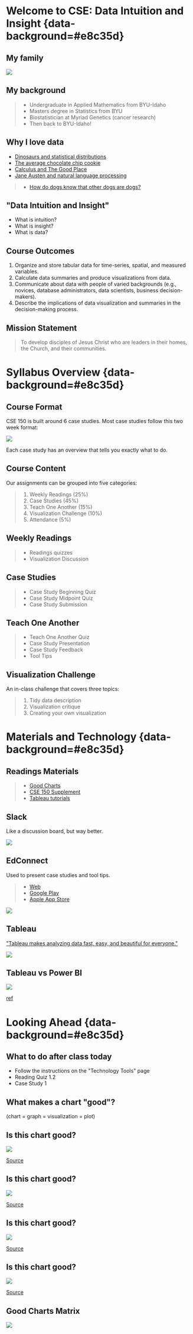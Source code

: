 ---
---

# Welcome to CSE: Data Intuition and Insight {data-background=#e8c35d}

## My family

![](images/crazy_family.jpg)

## My background

> - Undergraduate in Applied Mathematics from BYU-Idaho
> - Masters degree in Statistics from BYU
> - Biostatistician at Myriad Genetics (cancer research)
> - Then back to BYU-Idaho!

## Why I love data

- [Dinosaurs and statistical distributions](https://twitter.com/EmpiricalDave/status/1067941369237434368)
- [The average chocolate chip cookie](https://pudding.cool/2018/05/cookies/)
- [Calculus and The Good Place](https://www.andrewheiss.com/blog/2019/02/16/algebra-calculus-r-yacas/)
- [Jane Austen and natural language processing](https://juliasilge.com/blog/you-must-allow-me/)
> - [How do dogs know that other dogs are dogs?](https://link.springer.com/article/10.1007/s10071-013-0600-8)

## "Data Intuition and Insight"

- What is intuition?
- What is insight?
- What is data?

## Course Outcomes

1. Organize and store tabular data for time-series, spatial, and measured variables.
2. Calculate data summaries and produce visualizations from data.
3. Communicate about data with people of varied backgrounds (e.g., novices, database administrators, data scientists, business decision-makers).
4. Describe the implications of data visualization and summaries in the decision-making process.

## Mission Statement

> To develop disciples of Jesus Christ who are leaders in their homes, the Church, and their communities.

# Syllabus Overview  {data-background=#e8c35d}

## Course Format

CSE 150 is built around 6 case studies. Most case studies follow this two week format:

![](images/class_format.png)

Each case study has an overview that tells you exactly what to do.

## Course Content

Our assignments can be grouped into five categories:

> 1. Weekly Readings (25%)
> 2. Case Studies (45%)
> 3. Teach One Another (15%)
> 4. Visualization Challenge (10%)
> 5. Attendance (5%)

## Weekly Readings

>- Readings quizzes
>- Visualization Discussion

## Case Studies

>- Case Study Beginning Quiz
>- Case Study Midpoint Quiz
>- Case Study Submission

## Teach One Another

>- Teach One Another Quiz
>  - Case Study Presentation
>  - Case Study Feedback
>  - Tool Tips

## Visualization Challenge

An in-class challenge that covers three topics:

> 1. Tidy data description
> 2. Visualization critique
> 3. Creating your own visualization

# Materials and Technology {data-background=#e8c35d}

## Readings Materials

> - [Good Charts](https://www.amazon.com/Good-Charts-Smarter-Persuasive-Visualizations/dp/1633690709)
> - [CSE 150 Supplement](https://byuistats.github.io/BYUI_CSE150_StatBook/)
> - [Tableau tutorials]()

## Slack

Like a discussion board, but way better.

![](images/slack.png)


<!----------------
## Slack vs. Email vs. Canvas vs. Teams

> 1. Canvas is not used outside of Academia (done).
> 2. Email silos conversations, documents, and data. Plus, it hasn't changed much in [over 25 years](https://phrasee.co/a-brief-history-of-email/).
> 3. Teams vs. Slack

## Google Sheets (G Suite)

I believe that spreadsheets are useful for looking at little data sets, building tables, and collaboration. Not for data analysis. Microsoft has accepted some of this point in their development of [PowerBI](https://powerbi.microsoft.com/en-us/) in response to [Tableau](https://www.tableau.com/).

## Google Sheets vs. Excel 

![](images/excel_gsuite.png)

[reference for google](https://medium.com/grid-spreadsheets-run-the-world/excel-vs-google-sheets-usage-nature-and-numbers-9dfa5d1cadbd)
------------------->

## EdConnect

Used to present case studies and tool tips.

>- [Web](https://www.edconnect.app)
>- [Google Play](https://play.google.com/store/apps/details?id=com.koppla.education.android&hl=en_US)
>- [Apple App Store](https://apps.apple.com/us/app/edconnect-virtual-classroom/id1492164134)

![](images/edconnect.png)

## Tableau

["Tableau makes analyzing data fast, easy, and beautiful for everyone."](https://www.youtube.com/watch?v=gAruNQGxYMA)

![](images/tableau.jpg)

## Tableau vs Power BI

![](images/powerbi_tableau.png)

[ref](https://www.iflexion.com/blog/power-bi-vs-tableau)


# Looking Ahead {data-background=#e8c35d}

## What to do after class today

- Follow the instructions on the "Technology Tools" page
- Reading Quiz 1.2
- Case Study 1

## What makes a chart "good"?

(chart = graph = visualization = plot)

## Is this chart good?

![](images/bad_chart.gif)

[Source](http://www.perceptualedge.com/example1.php)

## Is this chart good?

![](images/good_chart.gif)

[Source](http://www.perceptualedge.com/example1.php)

## Is this chart good?

![](images/poppyfield.jpg)

[Source](http://poppyfield.org/)

## Is this chart good?

![](images/pizza.png)

[Source](https://yougov.co.uk/topics/politics/articles-reports/2017/03/06/does-pineapple-belong-pizza)

<!---------
## [Can we make it better?](https://jamboard.google.com/d/1vbLNBFPgCjidY9BBw7_daz1xfzleyhbERHzsu6r0a9o/edit?usp=sharing)
------------>





<!----------------------

## Canvas or course structure questions?

## Teams

# Is there an art to making visualizations? {data-background=#e8c35d}

## How humans see data -- John Rauser

What did you learn from this video? Anything you disagreed with?

- "Your goal with a visualization is to make new ideas appear in the heads of other people."
- "Good visualizations optimize for the human visual system."
- "Above all else, show the data" *Tufte*

## 7 methods of encoding data

#### Ordered by accuracy of perceptual estimation.

1. Position along a common scale
2. Position on common, non-aligned scale
3. Length
4. Angle or slope
5. Area
6. Volume/density/saturation of "color"
7. Color hue

# Good Charts {data-background=#e8c35d}

## Good Charts, Chapter 2: When Charts hit our eyes

- What were your takeaways from Chapter 2?
- Misunderstandings?
- Doubts?

## Five ideas to know

1. We don't go in order
2. We see what stands out
3. We only see a few things at once
4. Humans yearn for patterns
5. Communication only happens through metaphor

- *keep track: close your eyes then take note where you looked first*

##

![](images/Vaccines_Wall_Street_Journal.png)

[Source](https://generalassemb.ly/blog/the-best-topical-data-visualizations-of-2015/)

## Where do people look?

![](images/gc/Ch1_tropicana_example.png)

## Don't make it complicated (unless you need to)

**Try to tell me the message in the below paragraph**

> getting Lectured trainingoutsideofcollege is-even-more-expensive-than it is in college. aWeek’sworth of trainingcancostmore dlkjalkdfald;kjfasdlkjfasd than a semester of school here at BYUI........Duetothisexpenselearning howtodigest onlinematerial butmaybeorand get up to speedonatopic before.going.to.the.expertfor                                                 questions                         is a valuableskill todevelop. I expect que tu have completedthe assigned-reading-material-before class begins. You will also have work tocompleteafterclass.

## We want patterns to a fault.

**Conspiracy Theory of Charts**

![](images/gc/ch1_dualaxes.png)

> - [The case against dual axis charts](https://blog.datawrapper.de/dualaxis/)

**Only do it for transformations: ft -> meters**

## Metaphor matters in all communication

I love his symphony metaphor.

> When deeply complex charts work, we find them effective and beautiful, just as we find a symphony, which is another marvelously complex arrangement of data that we experience as a coherent whole.

![](images/gc/ch1_badsymphony_lines.png)

## Metaphor highlights

"The influence of the brain and expectation are far greater than the raw data."

- South is down?
- Lighter color shades are "emptier" or lower than darker ones.
- Lines imply ordered relationship
- Time moves from left to right.

- **What other metaphors could you use to describe data visualization?**
-------------------------->


## Good Charts Matrix

![](images/gc/Intro_chartquadrant.png)




<!---------------------------
# Tidy Data ([Section 1.1](https://byuistats.github.io/BYUI_CSE150_StatBook/describing-data.html#tidy-data)) {data-background=#e8c35d}

## How data is stored.

*Data and how to handle it isn't trivial*

1. Visual consumption by humans
2. Computer consumption for storage
3. Analytics consumption

## How humans consume data.

![](images/sr/human_table.png)


## How computers consume data.

![](images/sr/relational_diagram.png)


## How data is stored for visualization and analytics.

![](images/sr/tidy_diagram.png)

## Oh no you don't

**You should never attempt all three of the above in one sheet in Excel or Google Sheets.**

*Using multiple tabs or sheets can make this possible but still not recommended.*

-------------------->
